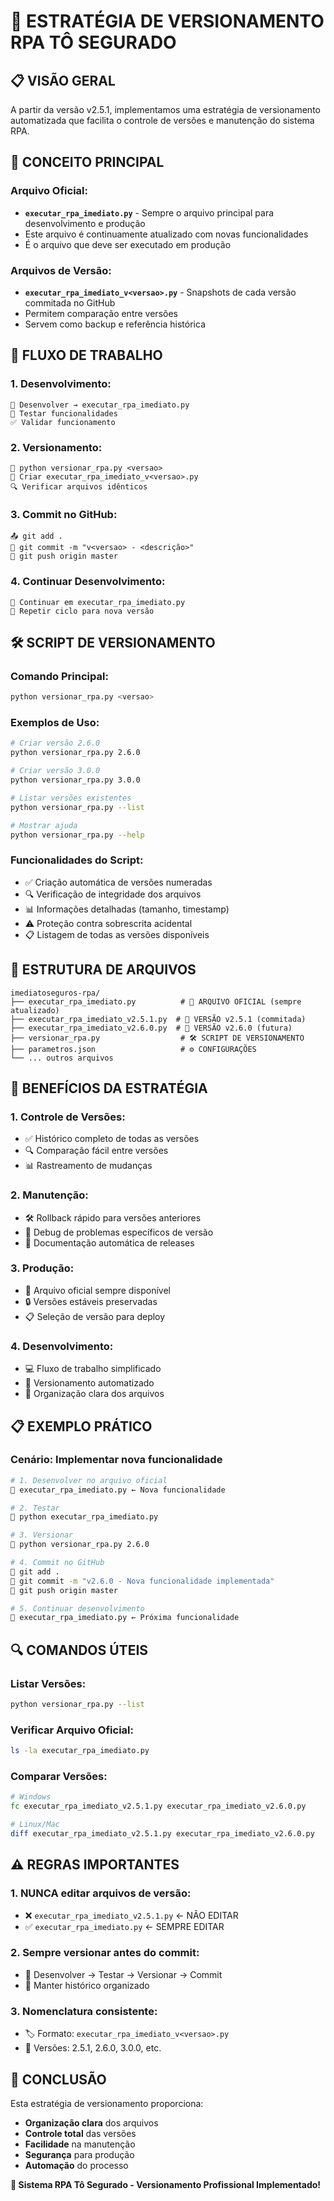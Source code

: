 # 🚀 ESTRATÉGIA DE VERSIONAMENTO RPA TÔ SEGURADO

## 📋 **VISÃO GERAL**

A partir da versão v2.5.1, implementamos uma estratégia de versionamento automatizada que facilita o controle de versões e manutenção do sistema RPA.

## 🎯 **CONCEITO PRINCIPAL**

### **Arquivo Oficial:**
- **`executar_rpa_imediato.py`** - Sempre o arquivo principal para desenvolvimento e produção
- Este arquivo é continuamente atualizado com novas funcionalidades
- É o arquivo que deve ser executado em produção

### **Arquivos de Versão:**
- **`executar_rpa_imediato_v<versao>.py`** - Snapshots de cada versão commitada no GitHub
- Permitem comparação entre versões
- Servem como backup e referência histórica

## 🔄 **FLUXO DE TRABALHO**

### **1. Desenvolvimento:**
```
📝 Desenvolver → executar_rpa_imediato.py
🧪 Testar funcionalidades
✅ Validar funcionamento
```

### **2. Versionamento:**
```
🚀 python versionar_rpa.py <versao>
📁 Criar executar_rpa_imediato_v<versao>.py
🔍 Verificar arquivos idênticos
```

### **3. Commit no GitHub:**
```
📤 git add .
💾 git commit -m "v<versao> - <descrição>"
🚀 git push origin master
```

### **4. Continuar Desenvolvimento:**
```
📝 Continuar em executar_rpa_imediato.py
🔄 Repetir ciclo para nova versão
```

## 🛠️ **SCRIPT DE VERSIONAMENTO**

### **Comando Principal:**
```bash
python versionar_rpa.py <versao>
```

### **Exemplos de Uso:**
```bash
# Criar versão 2.6.0
python versionar_rpa.py 2.6.0

# Criar versão 3.0.0
python versionar_rpa.py 3.0.0

# Listar versões existentes
python versionar_rpa.py --list

# Mostrar ajuda
python versionar_rpa.py --help
```

### **Funcionalidades do Script:**
- ✅ Criação automática de versões numeradas
- 🔍 Verificação de integridade dos arquivos
- 📊 Informações detalhadas (tamanho, timestamp)
- ⚠️ Proteção contra sobrescrita acidental
- 📋 Listagem de todas as versões disponíveis

## 📁 **ESTRUTURA DE ARQUIVOS**

```
imediatoseguros-rpa/
├── executar_rpa_imediato.py          # 🎯 ARQUIVO OFICIAL (sempre atualizado)
├── executar_rpa_imediato_v2.5.1.py  # 📁 VERSÃO v2.5.1 (commitada)
├── executar_rpa_imediato_v2.6.0.py  # 📁 VERSÃO v2.6.0 (futura)
├── versionar_rpa.py                  # 🛠️ SCRIPT DE VERSIONAMENTO
├── parametros.json                   # ⚙️ CONFIGURAÇÕES
└── ... outros arquivos
```

## 🎯 **BENEFÍCIOS DA ESTRATÉGIA**

### **1. Controle de Versões:**
- ✅ Histórico completo de todas as versões
- 🔍 Comparação fácil entre versões
- 📊 Rastreamento de mudanças

### **2. Manutenção:**
- 🛠️ Rollback rápido para versões anteriores
- 🔧 Debug de problemas específicos de versão
- 📝 Documentação automática de releases

### **3. Produção:**
- 🚀 Arquivo oficial sempre disponível
- 🔒 Versões estáveis preservadas
- 📋 Seleção de versão para deploy

### **4. Desenvolvimento:**
- 💻 Fluxo de trabalho simplificado
- 🔄 Versionamento automatizado
- 📁 Organização clara dos arquivos

## 📋 **EXEMPLO PRÁTICO**

### **Cenário: Implementar nova funcionalidade**

```bash
# 1. Desenvolver no arquivo oficial
📝 executar_rpa_imediato.py ← Nova funcionalidade

# 2. Testar
🧪 python executar_rpa_imediato.py

# 3. Versionar
🚀 python versionar_rpa.py 2.6.0

# 4. Commit no GitHub
💾 git add .
💾 git commit -m "v2.6.0 - Nova funcionalidade implementada"
🚀 git push origin master

# 5. Continuar desenvolvimento
📝 executar_rpa_imediato.py ← Próxima funcionalidade
```

## 🔍 **COMANDOS ÚTEIS**

### **Listar Versões:**
```bash
python versionar_rpa.py --list
```

### **Verificar Arquivo Oficial:**
```bash
ls -la executar_rpa_imediato.py
```

### **Comparar Versões:**
```bash
# Windows
fc executar_rpa_imediato_v2.5.1.py executar_rpa_imediato_v2.6.0.py

# Linux/Mac
diff executar_rpa_imediato_v2.5.1.py executar_rpa_imediato_v2.6.0.py
```

## ⚠️ **REGRAS IMPORTANTES**

### **1. NUNCA editar arquivos de versão:**
- ❌ `executar_rpa_imediato_v2.5.1.py` ← NÃO EDITAR
- ✅ `executar_rpa_imediato.py` ← SEMPRE EDITAR

### **2. Sempre versionar antes do commit:**
- 🔄 Desenvolver → Testar → Versionar → Commit
- 📁 Manter histórico organizado

### **3. Nomenclatura consistente:**
- 🏷️ Formato: `executar_rpa_imediato_v<versao>.py`
- 📝 Versões: 2.5.1, 2.6.0, 3.0.0, etc.

## 🎉 **CONCLUSÃO**

Esta estratégia de versionamento proporciona:

- **Organização clara** dos arquivos
- **Controle total** das versões
- **Facilidade** na manutenção
- **Segurança** para produção
- **Automação** do processo

**🚀 Sistema RPA Tô Segurado - Versionamento Profissional Implementado!**
